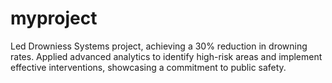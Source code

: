 # myproject
Led Drowniess Systems project, achieving a 30% reduction in drowning rates. Applied advanced analytics to identify high-risk areas and implement effective interventions, showcasing a commitment to public safety.
